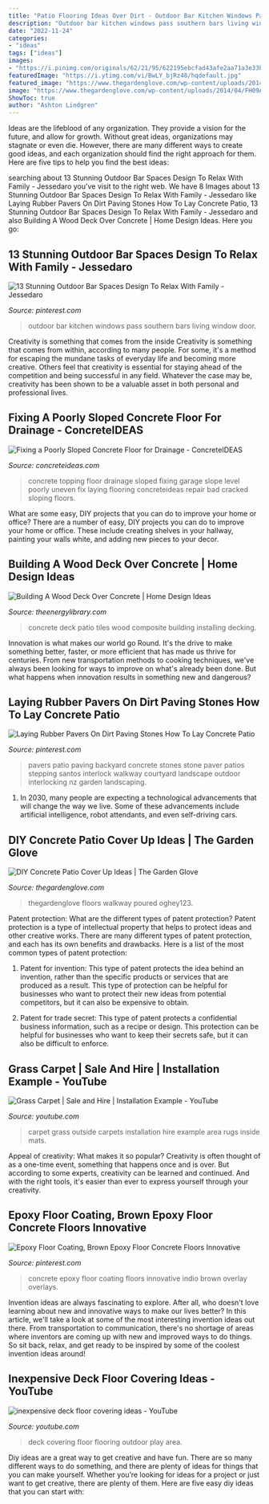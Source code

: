 ```yaml
---
title: "Patio Flooring Ideas Over Dirt - Outdoor Bar Kitchen Windows Pass Southern Bars Living Window Door"
description: "Outdoor bar kitchen windows pass southern bars living window door"
date: "2022-11-24"
categories:
- "ideas"
tags: ["ideas"]
images:
- "https://i.pinimg.com/originals/62/21/95/622195ebcfad43afe2aa71a3e33be15f.jpg"
featuredImage: "https://i.ytimg.com/vi/BwLY_bjRz48/hqdefault.jpg"
featured_image: "https://www.thegardenglove.com/wp-content/uploads/2014/04/FH09APR_CONPAT_03.jpg"
image: "https://www.thegardenglove.com/wp-content/uploads/2014/04/FH09APR_CONPAT_03.jpg"
ShowToc: true
author: "Ashton Lindgren"
---
```



Ideas are the lifeblood of any organization. They provide a vision for the future, and allow for growth. Without great ideas, organizations may stagnate or even die. However, there are many different ways to create good ideas, and each organization should find the right approach for them. Here are five tips to help you find the best ideas:

	

		
searching about 13 Stunning Outdoor Bar Spaces Design To Relax With Family - Jessedaro you've visit to the right web. We have 8 Images about 13 Stunning Outdoor Bar Spaces Design To Relax With Family - Jessedaro like Laying Rubber Pavers On Dirt Paving Stones How To Lay Concrete Patio, 13 Stunning Outdoor Bar Spaces Design To Relax With Family - Jessedaro and also Building A Wood Deck Over Concrete | Home Design Ideas. Here you go:
		
    
## 13 Stunning Outdoor Bar Spaces Design To Relax With Family - Jessedaro

<img loading=lazy src="https://i.pinimg.com/originals/62/21/95/622195ebcfad43afe2aa71a3e33be15f.jpg" onerror="this.onerror=null;this.src='https://tse2.mm.bing.net/th?id=OIP.x-x-k1bf9LgJB6UP-7mvfwHaJ4&amp;pid=15.1';" alt="13 Stunning Outdoor Bar Spaces Design To Relax With Family - Jessedaro">

_Source: pinterest.com_

>outdoor bar kitchen windows pass southern bars living window door. 

	

Creativity is something that comes from the inside
Creativity is something that comes from within, according to many people. For some, it's a method for escaping the mundane tasks of everyday life and becoming more creative. Others feel that creativity is essential for staying ahead of the competition and being successful in any field. Whatever the case may be, creativity has been shown to be a valuable asset in both personal and professional lives.

    
## Fixing A Poorly Sloped Concrete Floor For Drainage - ConcreteIDEAS

<img loading=lazy src="http://www.concreteideas.com/wp-content/uploads/2014/10/slope-wet.png" onerror="this.onerror=null;this.src='https://tse1.mm.bing.net/th?id=OIP.3E2cdM-wmpFcpq4vAbdK2gHaFj&amp;pid=15.1';" alt="Fixing a Poorly Sloped Concrete Floor for Drainage - ConcreteIDEAS">

_Source: concreteideas.com_

>concrete topping floor drainage sloped fixing garage slope level poorly uneven fix laying flooring concreteideas repair bad cracked sloping floors. 

	

What are some easy, DIY projects that you can do to improve your home or office?
There are a number of easy, DIY projects you can do to improve your home or office. These include creating shelves in your hallway, painting your walls white, and adding new pieces to your decor.

    
## Building A Wood Deck Over Concrete | Home Design Ideas

<img loading=lazy src="https://www.theenergylibrary.com/wp-content/uploads/2015/07/deck-tiles-over-concrete-patio-640x484.jpg" onerror="this.onerror=null;this.src='https://tse3.mm.bing.net/th?id=OIP.fXpSacR-QHmdyCj3K4nBTQHaFm&amp;pid=15.1';" alt="Building A Wood Deck Over Concrete | Home Design Ideas">

_Source: theenergylibrary.com_

>concrete deck patio tiles wood composite building installing decking. 

	

Innovation is what makes our world go Round. It's the drive to make something better, faster, or more efficient that has made us thrive for centuries. From new transportation methods to cooking techniques, we've always been looking for ways to improve on what's already been done. But what happens when innovation results in something new and dangerous?

    
## Laying Rubber Pavers On Dirt Paving Stones How To Lay Concrete Patio

<img loading=lazy src="https://i.pinimg.com/736x/e5/93/6d/e5936ded7e02fc29c7dd5886ebf10478.jpg" onerror="this.onerror=null;this.src='https://tse2.mm.bing.net/th?id=OIP.7kUlXMDwtC4MQBIkKjLYCwHaE8&amp;pid=15.1';" alt="Laying Rubber Pavers On Dirt Paving Stones How To Lay Concrete Patio">

_Source: pinterest.com_

>pavers patio paving backyard concrete stones stone paver patios stepping santos interlock walkway courtyard landscape outdoor interlocking nz garden landscaping. 

	

1. In 2030, many people are expecting a technological advancements that will change the way we live. Some of these advancements include artificial intelligence, robot attendants, and even self-driving cars. 

    
## DIY Concrete Patio Cover Up Ideas | The Garden Glove

<img loading=lazy src="https://www.thegardenglove.com/wp-content/uploads/2014/04/FH09APR_CONPAT_03.jpg" onerror="this.onerror=null;this.src='https://tse4.mm.bing.net/th?id=OIP.jST9KPP254q01ULJt1r6gwAAAA&amp;pid=15.1';" alt="DIY Concrete Patio Cover Up Ideas | The Garden Glove">

_Source: thegardenglove.com_

>thegardenglove floors walkway poured oghey123. 

	

Patent protection: What are the different types of patent protection?
Patent protection is a type of intellectual property that helps to protect ideas and other creative works. There are many different types of patent protection, and each has its own benefits and drawbacks. Here is a list of the most common types of patent protection:
1) Patent for invention: This type of patent protects the idea behind an invention, rather than the specific products or services that are produced as a result. This type of protection can be helpful for businesses who want to protect their new ideas from potential competitors, but it can also be expensive to obtain.

2) Patent for trade secret: This type of patent protects a confidential business information, such as a recipe or design. This protection can be helpful for businesses who want to keep their secrets safe, but it can also be difficult to enforce.

    
## Grass Carpet | Sale And Hire | Installation Example - YouTube

<img loading=lazy src="http://i.ytimg.com/vi/brCkKw_gNWQ/maxresdefault.jpg" onerror="this.onerror=null;this.src='https://tse3.mm.bing.net/th?id=OIP.KJ8OVHk70bwpCH6avSuRDwHaEK&amp;pid=15.1';" alt="Grass Carpet | Sale and Hire | Installation Example - YouTube">

_Source: youtube.com_

>carpet grass outside carpets installation hire example area rugs inside mats. 

	

Appeal of creativity: What makes it so popular?
Creativity is often thought of as a one-time event, something that happens once and is over. But according to some experts, creativity can be learned and continued. And with the right tools, it's easier than ever to express yourself through your creativity.

    
## Epoxy Floor Coating, Brown Epoxy Floor Concrete Floors Innovative

<img loading=lazy src="https://i.pinimg.com/736x/88/25/5f/88255febe790d8a0a718298b30585f0b--floor-coatings-epoxy-floor.jpg" onerror="this.onerror=null;this.src='https://tse3.mm.bing.net/th?id=OIP.TcFbMKmtfAO-_Q3kdjY7zQHaD2&amp;pid=15.1';" alt="Epoxy Floor Coating, Brown Epoxy Floor Concrete Floors Innovative">

_Source: pinterest.com_

>concrete epoxy floor coating floors innovative indio brown overlay overlays. 

	

Invention ideas are always fascinating to explore. After all, who doesn't love learning about new and innovative ways to make our lives better? In this article, we'll take a look at some of the most interesting invention ideas out there. From transportation to communication, there's no shortage of areas where inventors are coming up with new and improved ways to do things. So sit back, relax, and get ready to be inspired by some of the coolest invention ideas around!

    
## Inexpensive Deck Floor Covering Ideas - YouTube

<img loading=lazy src="https://i.ytimg.com/vi/BwLY_bjRz48/hqdefault.jpg" onerror="this.onerror=null;this.src='https://tse4.mm.bing.net/th?id=OIP.JYD2RA0HoGzRVSDUZq71dgHaFj&amp;pid=15.1';" alt="inexpensive deck floor covering ideas - YouTube">

_Source: youtube.com_

>deck covering floor flooring outdoor play area. 

	

Diy ideas are a great way to get creative and have fun. There are so many different ways to do something, and there are plenty of ideas for things that you can make yourself. Whether you’re looking for ideas for a project or just want to get creative, there are plenty of them. Here are five easy diy ideas that you can start with: 

